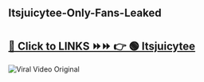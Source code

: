 
 ## Itsjuicytee-Only-Fans-Leaked

# <h2><a href="https://clipsfans.com/Itsjuicytee&ref=git">🔗 Click to LINKS ⏩⏩ 👉 🟢 Itsjuicytee </a></h2>

<a href="https://clipsfans.com/Itsjuicytee&ref=git" rel="nofollow" data-target="animated-image.originalLink"><img src="https://i.ibb.co.com/xMMVF88/686577567.gif" alt="Viral Video Original" style="max-width: 100%; display: inline-block;" data-target="animated-image.originalImage"></a>
